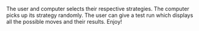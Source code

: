 The user and computer selects their respective strategies. The computer picks up its strategy randomly. The user can give a test run which displays all the possible moves and their results. Enjoy!
